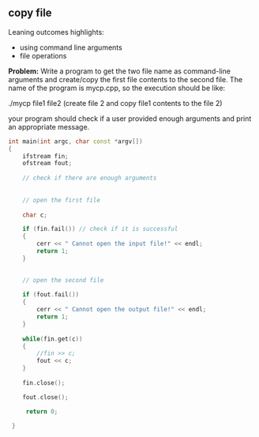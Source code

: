 ## copy file

Leaning outcomes highlights: 
- using command line arguments
- file operations

**Problem:** Write a program to get the two file name as command-line arguments and create/copy the first file contents to the second file. The name of the program is mycp.cpp, so the execution should be like:

./mycp file1 file2 (create file 2 and copy file1 contents to the file 2)

your program should check if a user provided enough arguments and print an appropriate message.

```C++
int main(int argc, char const *argv[])
{
 	ifstream fin;
 	ofstream fout;
	
	// check if there are enough arguments
	
	
	// open the first file
 	
	char c;

 	if (fin.fail()) // check if it is successful 
 	{
 		cerr << " Cannot open the input file!" << endl;
 		return 1;
 	}
 	

	// open the second file
	
 	if (fout.fail())
 	{
 		cerr << " Cannot open the output file!" << endl;
 		return 1;
 	}
 	
 	while(fin.get(c)) 
	{
		//fin >> c;		
		fout << c;
	}
 	
 	fin.close(); 

 	fout.close();

 	 return 0;

 } 
```
